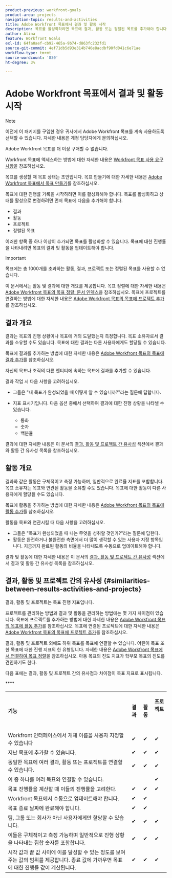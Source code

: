 ```yaml
---
product-previous: workfront-goals
product-area: projects
navigation-topic: results-and-activities
title: Adobe Workfront 목표에서 결과 및 활동 시작
description: 목표를 활성화하려면 목표에 결과, 활동 또는 정렬된 목표를 추가해야 합니다. 목표 상태를 초안에서 활성으로 업데이트하고 목표에 대한 진행률 기록을 시작합니다.
author: Alina
feature: Workfront Goals
exl-id: 64fa0aef-cb92-465a-9b74-d863fc232fd1
source-git-commit: 4ef71db5d93e314b746e8acdbf90fd041c6e71ae
workflow-type: tm+mt
source-wordcount: '830'
ht-degree: 3%

---
```


# Adobe Workfront 목표에서 결과 및 활동 시작

<!--Audited for P& P only: 10/2025-->

>[!NOTE]
>
>이전에 이 패키지를 구입한 경우 귀사에서 Adobe Workfront 목표를 계속 사용하도록 선택할 수 있습니다. 자세한 내용은 계정 담당자에게 문의하십시오.
>
>Adobe Workfront 목표를 더 이상 구매할 수 없습니다.
>
>Workfront 목표에 액세스하는 방법에 대한 자세한 내용은 [Workfront 목표 사용 요구 사항](/help/quicksilver/workfront-goals/goal-management/access-needed-for-wf-goals.md)을 참조하십시오.

<!--Old:

>[!IMPORTANT]
>
>Your organization must have the following to use the functionality described in this article:
>
>* For the new plan and license structure:
>
>   * The Ultimate Workfront plan 
>    
>* For the current plan and license structure: 
>
>   * A Pro or higher Workfront plan
>   * An Adobe Workfront Goals license in addition to a Workfront license.
>
>Contact your Workfront account manager to learn about a Workfront Goals license.    
> 
>For additional information about access to Workfront Goals, see [Requirements to use Workfront Goals](/help/quicksilver/workfront-goals/goal-management/access-needed-for-wf-goals.md).   -->

목표를 생성할 때 목표 상태는 초안입니다. 목표 만들기에 대한 자세한 내용은 [Adobe Workfront 목표에서 목표 만들기](../../workfront-goals/goal-management/create-goals.md)를 참조하십시오.

목표에 대한 진행률 기록을 시작하려면 이를 활성화해야 합니다. 목표를 활성화하고 상태를 활성으로 변경하려면 먼저 목표에 다음을 추가해야 합니다.

* 결과
* 활동
* 프로젝트
* 정렬된 목표

이러한 항목 중 하나 이상이 추가되면 목표를 활성화할 수 있습니다. 목표에 대한 진행률을 나타내려면 목표의 결과 및 활동을 업데이트해야 합니다.


>[!IMPORTANT]
>
> 목표에는 총 1000개를 초과하는 활동, 결과, 프로젝트 또는 정렬된 목표를 사용할 수 없습니다.</span>

이 문서에서는 활동 및 결과에 대한 개요를 제공합니다. 목표 정렬에 대한 자세한 내용은 [Adobe Workfront 목표의 목표 정렬: 문서 인덱스](../../workfront-goals/goal-alignment/goal-alignment.md)을 참조하십시오. 목표에 프로젝트를 연결하는 방법에 대한 자세한 내용은 [Adobe Workfront 목표의 목표에 프로젝트 추가](../results-and-activities/connect-projects-to-goals-overview.md)를 참조하십시오.

## 결과 개요

<!--
<p> This will have additional types in the future - add another section for types?)</p>
-->

결과는 목표의 진행 상황이나 목표에 거의 도달했는지 측정합니다. 목표 소유자로서 결과를 소유할 수도 있습니다. 목표에 대한 결과는 다른 사용자에게도 할당될 수 있습니다.

목표에 결과를 추가하는 방법에 대한 자세한 내용은 [Adobe Workfront 목표의 목표에 결과 추가](../../workfront-goals/results-and-activities/add-results-to-goals.md)를 참조하십시오.

자신의 목표나 조직의 다른 엔티티에 속하는 목표에 결과를 추가할 수 있습니다.

결과 작업 시 다음 사항을 고려하십시오.

* 그들은 &quot;내 목표가 완성되었을 때 어떻게 알 수 있습니까?&quot;라는 질문에 답합니다.
* 지표 표시기입니다. 다음 옵션 중에서 선택하여 결과에 대한 진행 상황을 나타낼 수 있습니다.

   * 통화
   * 숫자
   * 백분율

결과에 대한 자세한 내용은 이 문서의 [결과, 활동 및 프로젝트 간 유사성](#similarities-between-results-activities-and-projects) 섹션에서 결과와 활동 간 유사성 목록을 참조하십시오.

## 활동 개요

<!--
This will have additional types in the future - add another section for types?
-->

결과와 같은 활동은 구체적이고 측정 가능하며, 일반적으로 완료율 지표를 포함합니다. 목표 소유자는 목표와 연관된 활동을 소유할 수도 있습니다. 목표에 대한 활동이 다른 사용자에게 할당될 수도 있습니다.

목표에 활동을 추가하는 방법에 대한 자세한 내용은 [Adobe Workfront 목표의 목표에 활동 추가](../../workfront-goals/results-and-activities/add-activities-to-goals.md)를 참조하십시오.

활동을 목표와 연관시킬 때 다음 사항을 고려하십시오.

* 그들은 &quot;목표가 완성되었을 때 나는 무엇을 성취할 것인가?&quot;라는 질문에 답한다.
* 활동은 완전하거나 불완전한 측면에서 더 많이 생각할 수 있는 사용자 지정 항목입니다. 지금까지 완료된 활동의 비율을 나타내도록 수동으로 업데이트해야 합니다.

<!--
* You can associate the following activities with goals:

  <table style="table-layout:auto"> 
   <col> 
   <col> 
   <tbody> 
    <tr> 
     <td role="rowheader">Manual progress bar </td> 
     <td> <p>Custom entries that can be thought of more in terms of complete or incomplete. They must be manually updated.</p> </td> 
    </tr> 
    <tr> 
     <td role="rowheader"><p>Project</p></td> 
     <td> <p>Existing projects that you have at least permissions to View and are not in a status of Dead. They are updated automatically, based on the progress of their work items. </p> <p>The projects must exist before associating them with the goal. You can associate a project with multiple goals. For information about adding projects to goals, see <a href="../../workfront-goals/results-and-activities/connect-projects-to-goals-overview.md" class="MCXref xref">Add projects to goals in Adobe Workfront Goals</a>.</p>
     <p><span class="preview">In the Preview environment, projects are separate progress indicators, independent from activities. Adding projects to a goal in the Preview environment is different from adding activities. For more information, see <a href="../../workfront-goals/results-and-activities/connect-projects-to-goals-overview.md" class="MCXref xref">Add projects to goals in Adobe Workfront Goals</a>.</span></p>
      </td> 
    </tr> 
   </tbody> 
  </table>
-->
<!--drafted for goal redesign: For THE PRODUCTION RELEASE: remove the projects in this article altogether.-->

결과 및 활동에 대한 자세한 내용은 이 문서의 [결과, 활동 및 프로젝트 간 유사성](#similarities-between-results-activities-and-projects) 섹션에서 결과 및 활동 간 유사성 목록을 참조하십시오.

## 결과, 활동 및 프로젝트 간의 유사성 {#similarities-between-results-activities-and-projects}

결과, 활동 및 프로젝트는 목표 진행 지표입니다.

프로젝트를 관리하는 방법과 결과 및 활동을 관리하는 방법에는 몇 가지 차이점이 있습니다. 목표에 프로젝트를 추가하는 방법에 대한 자세한 내용은 [Adobe Workfront 목표의 목표에 활동 추가](../../workfront-goals/results-and-activities/add-activities-to-goals.md)를 참조하십시오. 목표에 연결된 프로젝트에 대한 자세한 내용은 [Adobe Workfront 목표의 목표에 프로젝트 추가](../../workfront-goals/results-and-activities/connect-projects-to-goals-overview.md)를 참조하십시오.

결과, 활동 및 프로젝트 외에도 하위 목표를 목표에 연결할 수 있습니다. 어린이 목표 또한 목표에 대한 진행 지표의 한 유형입니다. 자세한 내용은 [Adobe Workfront 목표에서 연결하여 목표 정렬](../goal-alignment/align-goals-by-connecting-them.md)을 참조하십시오. 아동 목표의 진도 지표가 학부모 목표의 진도를 견인하기도 한다.

다음 표에는 결과, 활동 및 프로젝트 간의 유사점과 차이점이 목표 지표로 표시됩니다.

<table style="table-layout:auto"> 
 <col> 
 <col> 
 <col> 
 <col> 
 <tbody> 
  <tr> 
   <td><b><p>기능</p></b></td> 
   <td><b><p>결과</p></b></td> 
   <td><b><p>활동</p></b></td> 
   <td> <p><strong>프로젝트</strong> </p> <p> </p> </td> 
  </tr> 
  <tr> 
   <td><span style="font-weight: normal;">Workfront 인터페이스에서 개체 이름을 사용자 지정할 수 있습니다</span> </td> 
   <td>✔</td> 
   <td>✔</td> 
   <td>✔</td> 
  </tr> 
  <tr> 
   <td>지난 목표에 추가할 수 있습니다.</td> 
   <td>✔</td> 
   <td>✔</td> 
   <td>✔</td> 
  </tr> 
  <tr> 
   <td>동일한 목표에 여러 결과, 활동 또는 프로젝트를 연결할 수 있습니다. </td> 
   <td>✔</td> 
   <td>✔</td> 
   <td>✔</td> 
  </tr> 
  <tr> 
   <td>이 중 하나를 여러 목표와 연결할 수 있습니다.</td> 
   <td> </td> 
   <td> </td> 
   <td>✔</td> 
  </tr> 
  <tr> 
   <td>목표 진행률을 계산할 때 이들의 진행률을 고려한다. </td> 
   <td>✔</td> 
   <td>✔</td> 
   <td>✔</td> 
  </tr> 
  <tr> 
   <td>Workfront 목표에서 수동으로 업데이트해야 합니다.</td> 
   <td>✔</td> 
   <td>✔</td> 
   <td> </td> 
  </tr> 
  <tr> 
   <td>목표 종료 날짜에 완료해야 합니다.</td> 
   <td>✔</td> 
   <td>✔</td> 
   <td> </td> 
  </tr> 
  <tr> 
   <td>팀, 그룹 또는 회사가 아닌 사용자에게만 할당할 수 있습니다. </td> 
   <td>✔</td> 
   <td>✔</td> 
   <td>✔</td> 
  </tr> 
  <tr> 
   <td>이들은 구체적이고 측정 가능하며 일반적으로 진행 상황을 나타내는 집합 숫자를 포함합니다. </td> 
   <td>✔</td> 
   <td>✔</td> 
   <td>✔</td> 
  </tr> 
  <tr> **&#x200B;**
   <td>시작 값과 끝 값 사이에 이를 달성할 수 있는 정도를 보여주는 값의 범위를 제공합니다. 종료 값에 가까우면 목표에 대한 진행률 값이 계산됩니다. </td> 
   <td>✔</td> 
   <td>✔</td> 
   <td>✔</td> 
  </tr> 
 </tbody> 
</table>
